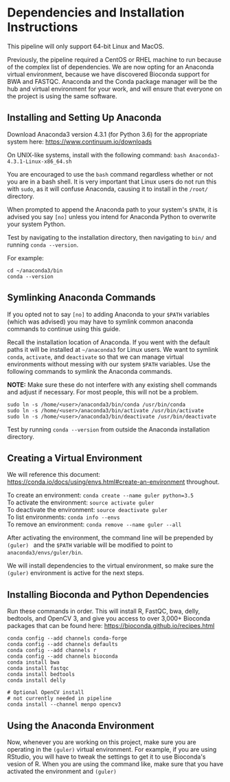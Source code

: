 # Dependencies and Installation Instructions

This pipeline will only support 64-bit Linux and MacOS.

Previously, the pipeline required a CentOS or RHEL machine to run because of the complex list of dependencies. We are now opting for an Anaconda virtual environment, because we have discovered Bioconda support for BWA and FASTQC. Anaconda and the Conda package manager will be the hub and virtual environment for your work, and will ensure that everyone on the project is using the same software.

## Installing and Setting Up Anaconda

Download Anaconda3 version 4.3.1 (for Python 3.6) for the appropriate system here: https://www.continuum.io/downloads 

On UNIX-like systems, install with the following command:
`bash Anaconda3-4.3.1-Linux-x86_64.sh`

You are encouraged to use the `bash` command regardless whether or not you are in a bash shell. It is very important that Linux users do not run this with `sudo`, as it will confuse Anaconda, causing it to install in the `/root/` directory.

When prompted to append the Anaconda path to your system's `$PATH`, it is advised you say `[no]` unless you intend for Anaconda Python to overwrite your system Python.

Test by navigating to the installation directory, then navigating to `bin/` and running `conda --version`.

For example:

```
cd ~/anaconda3/bin
conda --version
```




## Symlinking Anaconda Commands

If you opted not to say `[no]` to adding Anaconda to your `$PATH` variables (which was advised) you may have to symlink common anaconda commands to continue using this guide.

Recall the installation location of Anaconda. If you went with the default paths it will be installed at `~/anaconda3` for Linux users. We want to symlink `conda`, `activate`, and `deactivate` so that we can manage virtual environments without messing with our system `$PATH` variables. Use the following commands to symlink the Anaconda commands. 

**NOTE:** Make sure these do not interfere with any existing shell commands and adjust if necessary. For most people, this will not be a problem.

```
sudo ln -s /home/<user>/anaconda3/bin/conda /usr/bin/conda
sudo ln -s /home/<user>/anaconda3/bin/activate /usr/bin/activate
sudo ln -s /home/<user>/anaconda3/bin/deactivate /usr/bin/deactivate
```

Test by running `conda --version` from outside the Anaconda installation directory.



## Creating a Virtual Environment

We will reference this document: https://conda.io/docs/using/envs.html#create-an-environment throughout.

To create an environment: `conda create --name guler python=3.5`  
To activate the environment: `source activate guler`  
To deactivate the environment: `source deactivate guler`  
To list environments: `conda info --envs`  
To remove an environment: `conda remove --name guler --all`  

After activating the environment, the command line will be prepended by `(guler) ` and the `$PATH` variable will be modified to point to `anaconda3/envs/guler/bin`. 

We will install dependencies to the virtual environment, so make sure the `(guler)` environment is active for the next steps.


## Installing Bioconda and Python Dependencies

Run these commands in order. This will install R, FastQC, bwa, delly, bedtools, and OpenCV 3, and give you access to over 3,000+ Bioconda packages that can be found here: https://bioconda.github.io/recipes.html


```
conda config --add channels conda-forge
conda config --add channels defaults
conda config --add channels r
conda config --add channels bioconda
conda install bwa
conda install fastqc
conda install bedtools
conda install delly

# Optional OpenCV install
# not currently needed in pipeline
conda install --channel menpo opencv3
```

## Using the Anaconda Environment

Now, whenever you are working on this project, make sure you are operating in the `(guler)` virtual environment. For example, if you are using RStudio, you will have to tweak the settings to get it to use Bioconda's vesion of R. When you are using the command like, make sure that you have activated the environment and `(guler)`